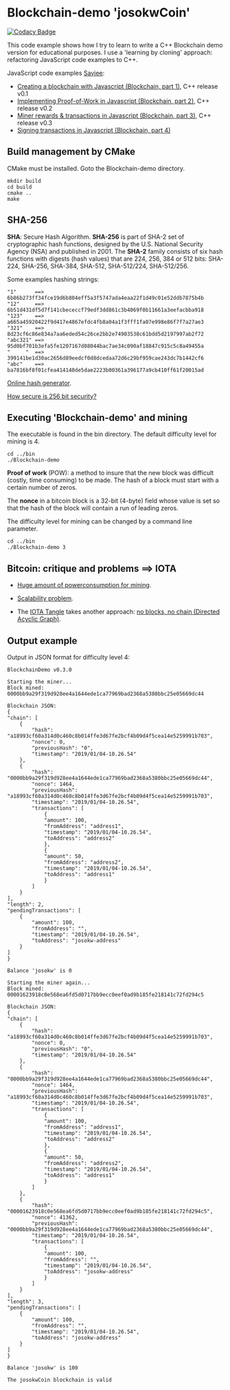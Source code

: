 # Blockchain-demo 'josokwCoin'

[![Codacy Badge](https://api.codacy.com/project/badge/Grade/3f8150da8d7a40d69e7797a7547a4c51)](https://www.codacy.com/app/josokw/Blockchain-demo?utm_source=github.com&amp;utm_medium=referral&amp;utm_content=josokw/Blockchain-demo&amp;utm_campaign=Badge_Grade)

This code example shows how I try to learn to write a C++ Blockchain demo version for educational purposes.
I use a 'learning by cloning' approach: refactoring JavaScript code examples to C++.

JavaScript code examples [Savjee](https://www.savjee.be/):

+ [Creating a blockchain with Javascript (Blockchain, part 1)](https://www.youtube.com/watch?v=zVqczFZr124), C++ release v0.1
+ [Implementing Proof-of-Work in Javascript (Blockchain, part 2)](https://www.youtube.com/watch?v=HneatE69814), C++ release v0.2
+ [Miner rewards & transactions in Javascript (Blockchain, part 3)](https://www.youtube.com/watch?v=fRV6cGXVQ4I), C++ release v0.3
+ [Signing transactions in Javascript (Blockchain, part 4)](https://www.youtube.com/watch?v=kWQ84S13-hw)

## Build management by CMake

CMake must be installed. Goto the Blockchain-demo directory.

    mkdir build
    cd build
    cmake ..
    make

## SHA-256

**SHA**: Secure Hash Algorithm. **SHA-256** is part of SHA-2 set of cryptographic hash functions, designed by the U.S. National Security Agency (NSA) and published in 2001. The **SHA-2** family consists of six hash functions with digests (hash values) that are 224, 256, 384 or 512 bits: SHA-224, SHA-256, SHA-384, SHA-512, SHA-512/224, SHA-512/256.

Some examples hashing strings:

```
"1"      ==> 6b86b273ff34fce19d6b804eff5a3f5747ada4eaa22f1d49c01e52ddb7875b4b
"12"     ==> 6b51d431df5d7f141cbececcf79edf3dd861c3b4069f0b11661a3eefacbba918
"123"    ==> a665a45920422f9d417e4867efdc4fb8a04a1f3fff1fa07e998e86f7f7a27ae3
"321"    ==> 8d23cf6c86e834a7aa6eded54c26ce2bb2e74903538c61bdd5d2197997ab2f72
"abc321" ==> 95d0bf701b3efa5fe1207167d08044bac7ae34c090af18847c915c5c8a49455a
"     "  ==> 399141be1d30ac2656d89eedcf0d8dcedaa72d6c29bf959cae243dc7b1442cf6
"abc"    ==> ba7816bf8f01cfea414140de5dae2223b00361a396177a9cb410ff61f20015ad
```
[Online hash generator](https://passwordsgenerator.net/sha256-hash-generator/).

[How secure is 256 bit security?](https://www.youtube.com/watch?v=S9JGmA5_unY)

## Executing 'Blockchain-demo' and mining

The executable is found in the bin directory. The default difficulty level for mining is 4.

    cd ../bin
    ./Blockchain-demo

**Proof of work** (POW): a method to insure that the new block was difficult (costly, time consuming) to be made. The hash of a block must start with a certain number of zeros. 

The **nonce** in a bitcoin block is a 32-bit (4-byte) field whose value is set so that the hash of the block will contain a run of leading zeros. 

The difficulty level for mining can be changed by a command line parameter.

    cd ../bin
    ./Blockchain-demo 3

## Bitcoin: critique and problems ==> IOTA

- [Huge amount of powerconsumption for mining](https://www.theguardian.com/technology/2017/nov/27/bitcoin-mining-consumes-electricity-ireland).

- [Scalability problem](https://hackernoon.com/the-blockchain-scalability-problem-the-race-for-visa-like-transaction-speed-5cce48f9d44).

- The [IOTA Tangle](http://tangle.glumb.de/) takes another approach: [no blocks, no chain (Directed Acyclic Graph)](https://www.iota.org/research/meet-the-tangle). 

## Output example

Output in JSON format for difficulty level 4:

    BlockchainDemo v0.3.0

    Starting the miner...
    Block mined: 0000bb9a29f319d928ee4a1644ede1ca77969bad2368a5380bbc25e05669dc44

    Blockchain JSON:
    {
    "chain": [
        {
            "hash": "a18993cf60a314d0c460c8b014ffe3d67fe2bcf4b09d4f5cea14e5259991b703",
            "nonce": 0,
            "previousHash": "0",
            "timestamp": "2019/01/04-10.26.54"
        },
        {
            "hash": "0000bb9a29f319d928ee4a1644ede1ca77969bad2368a5380bbc25e05669dc44",
            "nonce": 1464,
            "previousHash": "a18993cf60a314d0c460c8b014ffe3d67fe2bcf4b09d4f5cea14e5259991b703",
            "timestamp": "2019/01/04-10.26.54",
            "transactions": [
                {
                "amount": 100,
                "fromAddress": "address1",
                "timestamp": "2019/01/04-10.26.54",
                "toAddress": "address2"
                },
                {
                "amount": 50,
                "fromAddress": "address2",
                "timestamp": "2019/01/04-10.26.54",
                "toAddress": "address1"
                }
            ]
        }
    ],
    "length": 2,
    "pendingTransactions": [
        {
            "amount": 100,
            "fromAddress": "",
            "timestamp": "2019/01/04-10.26.54",
            "toAddress": "josokw-address"
        }
    ]
    }

    Balance 'josokw' is 0

    Starting the miner again...
    Block mined: 00001623918c0e568ea6fd5d0717bb9ecc0eef0ad9b185fe218141c72fd294c5

    Blockchain JSON:
    {
    "chain": [
        {
            "hash": "a18993cf60a314d0c460c8b014ffe3d67fe2bcf4b09d4f5cea14e5259991b703",
            "nonce": 0,
            "previousHash": "0",
            "timestamp": "2019/01/04-10.26.54"
        },
        {
            "hash": "0000bb9a29f319d928ee4a1644ede1ca77969bad2368a5380bbc25e05669dc44",
            "nonce": 1464,
            "previousHash": "a18993cf60a314d0c460c8b014ffe3d67fe2bcf4b09d4f5cea14e5259991b703",
            "timestamp": "2019/01/04-10.26.54",
            "transactions": [
                {
                "amount": 100,
                "fromAddress": "address1",
                "timestamp": "2019/01/04-10.26.54",
                "toAddress": "address2"
                },
                {
                "amount": 50,
                "fromAddress": "address2",
                "timestamp": "2019/01/04-10.26.54",
                "toAddress": "address1"
                }
            ]
        },
        {
            "hash": "00001623918c0e568ea6fd5d0717bb9ecc0eef0ad9b185fe218141c72fd294c5",
            "nonce": 41362,
            "previousHash": "0000bb9a29f319d928ee4a1644ede1ca77969bad2368a5380bbc25e05669dc44",
            "timestamp": "2019/01/04-10.26.54",
            "transactions": [
                {
                "amount": 100,
                "fromAddress": "",
                "timestamp": "2019/01/04-10.26.54",
                "toAddress": "josokw-address"
                }
            ]
        }
    ],
    "length": 3,
    "pendingTransactions": [
        {
            "amount": 100,
            "fromAddress": "",
            "timestamp": "2019/01/04-10.26.54",
            "toAddress": "josokw-address"
        }
    ]
    }

    Balance 'josokw' is 100

    The josokwCoin blockchain is valid
